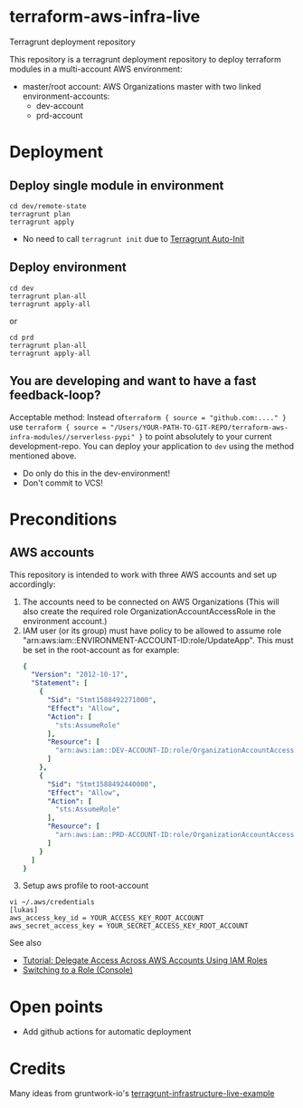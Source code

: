 # terraform-aws-infra-live
Terragrunt deployment repository

This repository is a terragrunt deployment repository to deploy terraform modules in a multi-account AWS environment:
- master/root account: AWS Organizations master with two linked environment-accounts:
  - dev-account
  - prd-account
  
# Deployment

## Deploy single module in environment
```shell script
cd dev/remote-state
terragrunt plan
terragrunt apply
```
- No need to call `terragrunt init` due to [Terragrunt Auto-Init](https://terragrunt.gruntwork.io/docs/features/auto-init/https://terragrunt.gruntwork.io/docs/features/auto-init/https://terragrunt.gruntwork.io/docs/features/auto-init/https://terragrunt.gruntwork.io/docs/features/auto-init/)

## Deploy environment
```shell script
cd dev
terragrunt plan-all
terragrunt apply-all
```

or

```shell script
cd prd
terragrunt plan-all
terragrunt apply-all
```

## You are developing and want to have a fast feedback-loop?
Acceptable method: Instead of`terraform { source = "github.com:...." }` use 
`terraform { source = "/Users/YOUR-PATH-TO-GIT-REPO/terraform-aws-infra-modules//serverless-pypi" }` 
to point absolutely to your current development-repo.
You can deploy your application to `dev` using the method mentioned above.
- Do only do this in the dev-environment!
- Don't commit to VCS!

# Preconditions
## AWS accounts
This repository is intended to work with three AWS accounts and set up accordingly:
1. The accounts need to be connected on AWS Organizations (This will also create the required role OrganizationAccountAccessRole in the environment account.)
2. IAM user (or its group) must have policy to be allowed to assume role "arn:aws:iam::ENVIRONMENT-ACCOUNT-ID:role/UpdateApp". This must be set in the root-account
as for example:
    ```yaml
    {
      "Version": "2012-10-17",
      "Statement": [
        {
          "Sid": "Stmt1588492271000",
          "Effect": "Allow",
          "Action": [
            "sts:AssumeRole"
          ],
          "Resource": [
            "arn:aws:iam::DEV-ACCOUNT-ID:role/OrganizationAccountAccessRole"
          ]
        },
        {
          "Sid": "Stmt1588492440000",
          "Effect": "Allow",
          "Action": [
            "sts:AssumeRole"
          ],
          "Resource": [
            "arn:aws:iam::PRD-ACCOUNT-ID:role/OrganizationAccountAccessRole"
          ]
        }
      ]
    }
    ```
3. Setup aws profile to root-account
```shell script
vi ~/.aws/credentials
[lukas]
aws_access_key_id = YOUR_ACCESS_KEY_ROOT_ACCOUNT
aws_secret_access_key = YOUR_SECRET_ACCESS_KEY_ROOT_ACCOUNT
```

See also 
- [Tutorial: Delegate Access Across AWS Accounts Using IAM Roles](https://docs.aws.amazon.com/IAM/latest/UserGuide/tutorial_cross-account-with-roles.html)
- [Switching to a Role (Console)](https://docs.aws.amazon.com/IAM/latest/UserGuide/id_roles_use_switch-role-console.html)

# Open points
- Add github actions for automatic deployment

# Credits
Many ideas from gruntwork-io's [terragrunt-infrastructure-live-example](https://github.com/gruntwork-io/terragrunt-infrastructure-live-example)
